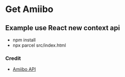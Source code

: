 # Get Amiibo

## Example use React new context api

*   npm install
*   npx parcel src/index.html

### Credit

*   [Amiibo API](http://www.amiiboapi.com/)
